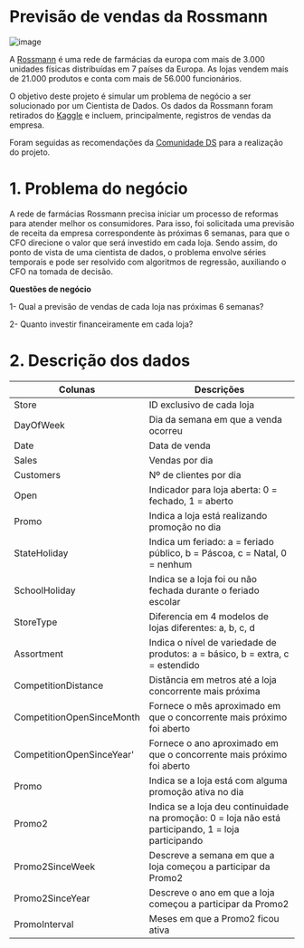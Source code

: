 # Previsão de vendas da Rossmann
![image](https://user-images.githubusercontent.com/109559298/221976852-2d8d2538-846e-413c-a335-fb2d31cab8eb.png)

A [Rossmann](https://www.rossmann.de/de/) é uma rede de farmácias da europa com mais de 3.000 unidades físicas distribuídas em 7 países da Europa. As lojas vendem mais de 21.000 produtos e conta com mais de  56.000 funcionários.


O objetivo deste projeto é simular um problema de negócio a ser solucionado por um Cientista de Dados. Os dados da Rossmann foram retirados do [Kaggle](https://www.kaggle.com/competitions/rossmann-store-sales/overview) e incluem, principalmente, registros de vendas da empresa. 

Foram seguidas as recomendações da [Comunidade DS](https://comunidadeds.com/) para a realização do projeto.

# 1. Problema do negócio

A rede de farmácias Rossmann precisa iniciar um processo de reformas para atender melhor os consumidores. Para isso, foi solicitada uma previsão de receita da empresa correspondente às próximas 6 semanas, para que o CFO direcione o valor que será investido em cada loja. Sendo assim, do ponto de vista de uma cientista de dados, o problema envolve séries temporais e pode ser resolvido com algoritmos de regressão, auxiliando o CFO na tomada de decisão.

**Questões de negócio**

1- Qual a previsão de vendas de cada loja nas próximas 6 semanas?

2- Quanto investir financeiramente em cada loja?  

# 2. Descrição dos dados

Colunas | Descrições
-------|----------
Store | ID exclusivo de cada loja
DayOfWeek | Dia da semana em que a venda ocorreu
Date | Data de venda
Sales | Vendas por dia
Customers | Nº de clientes por dia
Open | Indicador para loja aberta: 0 = fechado, 1 = aberto
Promo |Indica a loja está realizando promoção no dia
StateHoliday |Indica um feriado: a = feriado público, b = Páscoa, c = Natal, 0 = nenhum
SchoolHoliday | Indica se a loja foi ou não fechada durante o feriado escolar
StoreType | Diferencia em 4 modelos de lojas diferentes: a, b, c, d
Assortment | Indica o nível de variedade de produtos: a = básico, b = extra, c = estendido
CompetitionDistance | Distância em metros até a loja concorrente mais próxima
CompetitionOpenSinceMonth | Fornece o mês aproximado em que o concorrente mais próximo foi aberto
CompetitionOpenSinceYear' | Fornece o ano aproximado em que o concorrente mais próximo foi aberto
Promo | Indica se a loja está com alguma promoção ativa no dia
Promo2 |Indica se a loja deu continuidade na promoção: 0 = loja não está participando, 1 = loja participando
Promo2SinceWeek | Descreve a semana em que a loja começou a participar da Promo2
Promo2SinceYear | Descreve o ano em que a loja começou a participar da Promo2
PromoInterval | Meses em que a Promo2 ficou ativa
